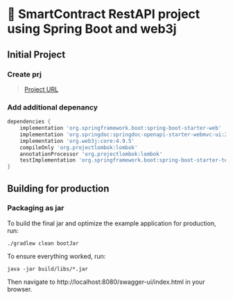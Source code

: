 # 🏦 SmartContract RestAPI project using Spring Boot and web3j

## Initial Project
### Create prj
> [Project URL](https://start.spring.io/#!type=gradle-project&language=java&platformVersion=3.0.1&packaging=jar&jvmVersion=17&groupId=com.hibuz.ethereum&artifactId=contract&name=contract&description=SmartContract%20RestAPI%20project%20using%20Spring%20Boot%20and%20web3j&packageName=com.hibuz.ethereum.contract&dependencies=web,lombok)

### Add additional depenancy
```groovy
dependencies {
	implementation 'org.springframework.boot:spring-boot-starter-web'
	implementation 'org.springdoc:springdoc-openapi-starter-webmvc-ui:2.0.2'
	implementation 'org.web3j:core:4.9.5'
	compileOnly 'org.projectlombok:lombok'
	annotationProcessor 'org.projectlombok:lombok'
	testImplementation 'org.springframework.boot:spring-boot-starter-test'
}
```


## Building for production

### Packaging as jar

To build the final jar and optimize the example application for production, run:

```
./gradlew clean bootJar
```

To ensure everything worked, run:

```
java -jar build/libs/*.jar
```

Then navigate to http://localhost:8080/swagger-ui/index.html in your browser.
